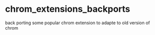 chrom_extensions_backports
==========================

back porting some popular chrom extension to adapte to old version of chrom

